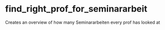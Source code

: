# find_right_prof_for_seminararbeit
Creates an overview of how many Seminararbeiten every prof has looked at
